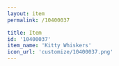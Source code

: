 ```yaml
---
layout: item
permalink: /10400037

title: Item
id: '10400037'
item_name: 'Kitty Whiskers'
icon_url: 'customize/10400037.png'
---
```


